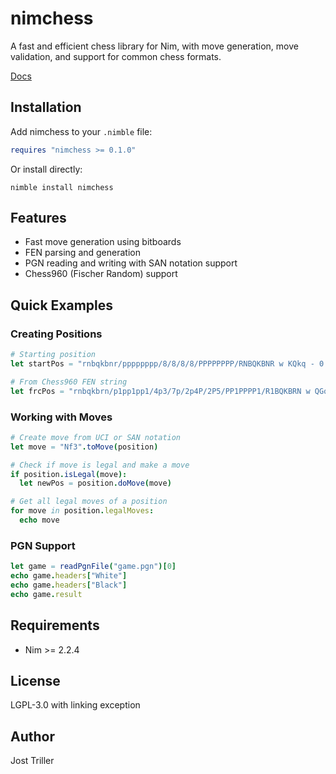 # nimchess

A fast and efficient chess library for Nim, with move generation, move validation, and support for common chess formats.

[Docs](https://tsoj.github.io/nimchess/)

## Installation

Add nimchess to your `.nimble` file:

```nim
requires "nimchess >= 0.1.0"
```

Or install directly:

```
nimble install nimchess
```

## Features

- Fast move generation using bitboards
- FEN parsing and generation
- PGN reading and writing with SAN notation support
- Chess960 (Fischer Random) support

## Quick Examples

### Creating Positions

```nim
# Starting position
let startPos = "rnbqkbnr/pppppppp/8/8/8/8/PPPPPPPP/RNBQKBNR w KQkq - 0 1".toPosition

# From Chess960 FEN string
let frcPos = "rnbqkbrn/p1pp1pp1/4p3/7p/2p4P/2P5/PP1PPPP1/R1BQKBRN w QGqg - 0 9".toPosition
```

### Working with Moves

```nim
# Create move from UCI or SAN notation
let move = "Nf3".toMove(position)

# Check if move is legal and make a move
if position.isLegal(move):
  let newPos = position.doMove(move)

# Get all legal moves of a position
for move in position.legalMoves:
  echo move
```

### PGN Support

```nim
let game = readPgnFile("game.pgn")[0]
echo game.headers["White"]
echo game.headers["Black"]
echo game.result
```

## Requirements

- Nim >= 2.2.4

## License

LGPL-3.0 with linking exception

## Author

Jost Triller
